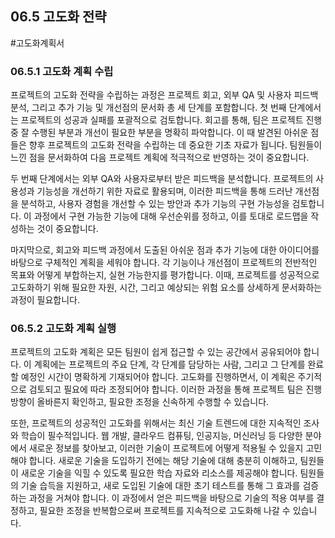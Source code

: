 ## 06.5 고도화 전략

#고도화계획서

### 06.5.1 고도화 계획 수립

프로젝트의 고도화 전략을 수립하는 과정은 프로젝트 회고, 외부 QA 및 사용자 피드백 분석, 그리고 추가 기능 및 개선점의 문서화 총 세 단계를 포함합니다. 첫 번째 단계에서는 프로젝트의 성공과 실패를 포괄적으로 검토합니다. 회고를 통해, 팀은 프로젝트 진행 중 잘 수행된 부분과 개선이 필요한 부분을 명확히 파악합니다. 이 때 발견된 아쉬운 점들은 향후 프로젝트의 고도화 전략을 수립하는 데 중요한 기초 자료가 됩니다. 팀원들이 느낀 점을 문서화하여 다음 프로젝트 계획에 적극적으로 반영하는 것이 중요합니다.

두 번째 단계에서는 외부 QA와 사용자로부터 받은 피드백을 분석합니다. 프로젝트의 사용성과 기능성을 개선하기 위한 자료로 활용되며, 이러한 피드백을 통해 드러난 개선점을 분석하고, 사용자 경험을 개선할 수 있는 방안과 추가 기능의 구현 가능성을 검토합니다. 이 과정에서 구현 가능한 기능에 대해 우선순위를 정하고, 이를 토대로 로드맵을 작성하는 것이 중요합니다.

마지막으로, 회고와 피드백 과정에서 도출된 아쉬운 점과 추가 기능에 대한 아이디어를 바탕으로 구체적인 계획을 세워야 합니다. 각 기능이나 개선점이 프로젝트의 전반적인 목표와 어떻게 부합하는지, 실현 가능한지를 평가합니다. 이때, 프로젝트를 성공적으로 고도화하기 위해 필요한 자원, 시간, 그리고 예상되는 위험 요소를 상세하게 문서화하는 과정이 필요합니다.

### 06.5.2 고도화 계획 실행

프로젝트의 고도화 계획은 모든 팀원이 쉽게 접근할 수 있는 공간에서 공유되어야 합니다. 이 계획에는 프로젝트의 주요 단계, 각 단계를 담당하는 사람, 그리고 그 단계를 완료할 예정인 시간이 명확하게 기재되어야 합니다. 고도화를 진행하면서, 이 계획은 주기적으로 검토되고 필요에 따라 조정되어야 합니다. 이러한 과정을 통해 프로젝트 팀은 진행 방향이 올바른지 확인하고, 필요한 조정을 신속하게 수행할 수 있습니다.

또한, 프로젝트의 성공적인 고도화를 위해서는 최신 기술 트렌드에 대한 지속적인 조사와 학습이 필수적입니다. 웹 개발, 클라우드 컴퓨팅, 인공지능, 머신러닝 등 다양한 분야에서 새로운 정보를 찾아보고, 이러한 기술이 프로젝트에 어떻게 적용될 수 있을지 고민해야 합니다. 새로운 기술을 도입하기 전에는 해당 기술에 대해 충분히 이해하고, 팀원들이 새로운 기술을 익힐 수 있도록 필요한 학습 자료와 리소스를 제공해야 합니다. 팀원들의 기술 습득을 지원하고, 새로 도입된 기술에 대한 초기 테스트를 통해 그 효과를 검증하는 과정을 거쳐야 합니다. 이 과정에서 얻은 피드백을 바탕으로 기술의 적용 여부를 결정하고, 필요한 조정을 반복함으로써 프로젝트를 지속적으로 고도화해 나갈 수 있습니다.
